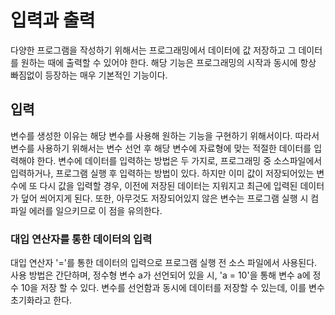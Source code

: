 # 입력과 출력

다양한 프로그램을 작성하기 위해서는 프로그래밍에서 데이터에 값 저장하고 그 데이터를 원하는 때에 출력할 수 있어야 한다. 해당 기능은 프로그래밍의 시작과 동시에 항상 빠짐없이 등장하는
매우 기본적인 기능이다.

## 입력

변수를 생성한 이유는 해당 변수를 사용해 원하는 기능을 구현하기 위해서이다. 따라서 변수를 사용하기 위해서는 변수 선언 후 해당 변수에 자료형에 맞는 적절한 데이터를 입력해야 한다.
변수에 데이터를 입력하는 방법은 두 가지로, 프로그래밍 중 소스파일에서 입력하거나, 프로그램 실행 후 입력하는 방법이 있다. 하지만 이미 값이 저장되어있는 변수에 
또 다시 값을 입력할 경우, 이전에 저장된 데이터는 지워지고 최근에 입력된 데이터가 덮어 씌어지게 된다. 또한, 아무것도 저장되어있지 않은 변수는 프로그램 실행 시 컴파일 에러를
일으키므로 이 점을 유의한다.

### 대입 연산자를 통한 데이터의 입력

대입 연산자 '='를 통한 데이터의 입력으로 프로그램 실행 전 소스 파일에서 사용된다. 사용 방법은 간단하며, 정수형 변수 a가 선언되어 있을 시, 'a = 10'을 통해 변수 a에 정수 10을
저장 할 수 있다. 변수를 선언함과 동시에 데이터를 저장할 수 있는데, 이를 변수 초기화라고 한다.

